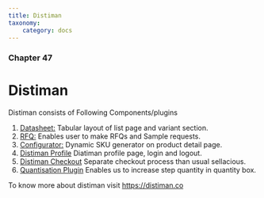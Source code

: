 ```yaml
---
title: Distiman
taxonomy:
    category: docs
---
```


### Chapter 47

# Distiman

Distiman consists of Following Components/plugins 

1. [Datasheet:](https://www.sellacious.com/documentation-v2#/learn/distiman/datasheet-component) Tabular layout of list page and variant section.
2. [RFQ:](https://www.sellacious.com/documentation-v2#/learn/distiman/rfq) Enables user to make RFQs and Sample requests.
3. [Configurator:](https://www.sellacious.com/documentation-v2#/learn/distiman/configurator) Dynamic SKU generator on product detail page.
4. [Distiman Profile](https://www.sellacious.com/documentation-v2#/learn/distiman/distiman-profile) Diatiman profile page, login and logout.
5. [Distiman Checkout](https://www.sellacious.com/documentation-v2#/learn/distiman/distiman-checkout) Separate checkout process than usual sellacious.
6. [Quantisation Plugin](https://www.sellacious.com/documentation-v2#/learn/distiman/quantisation-plugin) Enables us to increase step quantity in quantity box.

To know more about distiman visit https://distiman.co